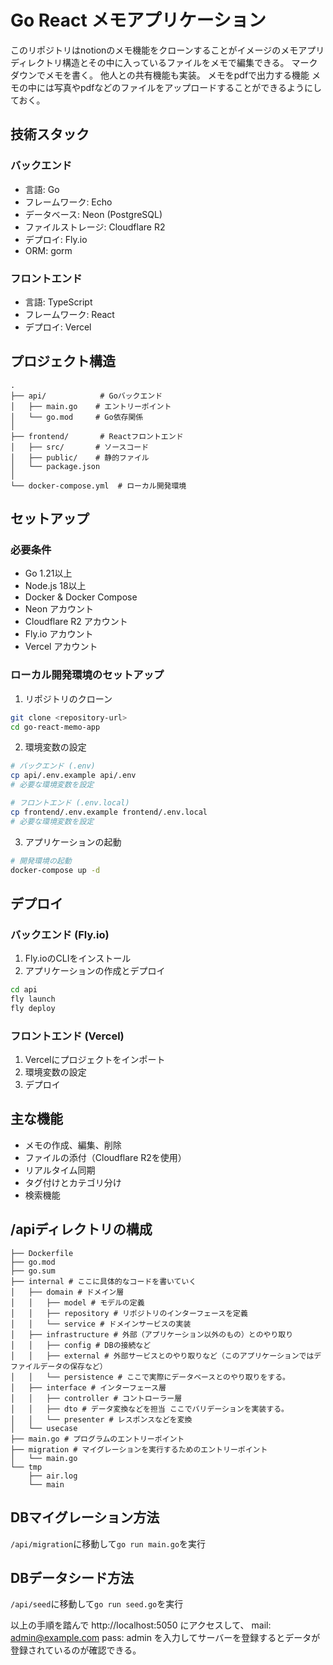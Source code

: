 # Go React メモアプリケーション

このリポジトリはnotionのメモ機能をクローンすることがイメージのメモアプリ
ディレクトリ構造とその中に入っているファイルをメモで編集できる。
マークダウンでメモを書く。
他人との共有機能も実装。
メモをpdfで出力する機能
メモの中には写真やpdfなどのファイルをアップロードすることができるようにしておく。

## 技術スタック

### バックエンド
- 言語: Go
- フレームワーク: Echo
- データベース: Neon (PostgreSQL)
- ファイルストレージ: Cloudflare R2
- デプロイ: Fly.io
-  ORM: gorm

### フロントエンド
- 言語: TypeScript
- フレームワーク: React
- デプロイ: Vercel

## プロジェクト構造

```
.
├── api/            # Goバックエンド
│   ├── main.go    # エントリーポイント
│   └── go.mod     # Go依存関係
│
├── frontend/       # Reactフロントエンド
│   ├── src/       # ソースコード
│   ├── public/    # 静的ファイル
│   └── package.json
│
└── docker-compose.yml  # ローカル開発環境
```

## セットアップ

### 必要条件
- Go 1.21以上
- Node.js 18以上
- Docker & Docker Compose
- Neon アカウント
- Cloudflare R2 アカウント
- Fly.io アカウント
- Vercel アカウント

### ローカル開発環境のセットアップ

1. リポジトリのクローン
```bash
git clone <repository-url>
cd go-react-memo-app
```

2. 環境変数の設定
```bash
# バックエンド (.env)
cp api/.env.example api/.env
# 必要な環境変数を設定

# フロントエンド (.env.local)
cp frontend/.env.example frontend/.env.local
# 必要な環境変数を設定
```

3. アプリケーションの起動
```bash
# 開発環境の起動
docker-compose up -d
```

## デプロイ

### バックエンド (Fly.io)

1. Fly.ioのCLIをインストール
2. アプリケーションの作成とデプロイ
```bash
cd api
fly launch
fly deploy
```

### フロントエンド (Vercel)

1. Vercelにプロジェクトをインポート
2. 環境変数の設定
3. デプロイ

## 主な機能

- メモの作成、編集、削除
- ファイルの添付（Cloudflare R2を使用）
- リアルタイム同期
- タグ付けとカテゴリ分け
- 検索機能


## /apiディレクトリの構成
```
├── Dockerfile
├── go.mod
├── go.sum
├── internal # ここに具体的なコードを書いていく
│   ├── domain # ドメイン層
│   │   ├── model # モデルの定義
│   │   ├── repository # リポジトリのインターフェースを定義
│   │   └── service # ドメインサービスの実装
│   ├── infrastructure # 外部（アプリケーション以外のもの）とのやり取り
│   │   ├── config # DBの接続など
│   │   ├── external # 外部サービスとのやり取りなど（このアプリケーションではデファイルデータの保存など）
│   │   └── persistence # ここで実際にデータベースとのやり取りをする。
│   ├── interface # インターフェース層
│   │   ├── controller # コントローラー層
│   │   ├── dto # データ変換などを担当 ここでバリデーションを実装する。
│   │   └── presenter # レスポンスなどを変換
│   └── usecase
├── main.go # プログラムのエントリーポイント
├── migration # マイグレーションを実行するためのエントリーポイント
│   └── main.go
└── tmp
    ├── air.log
    └── main
```

## DBマイグレーション方法
`/api/migration`に移動して`go run main.go`を実行

## DBデータシード方法
`/api/seed`に移動して`go run seed.go`を実行

以上の手順を踏んで
http://localhost:5050
にアクセスして、
mail: admin@example.com
pass: admin
を入力してサーバーを登録するとデータが登録されているのが確認できる。